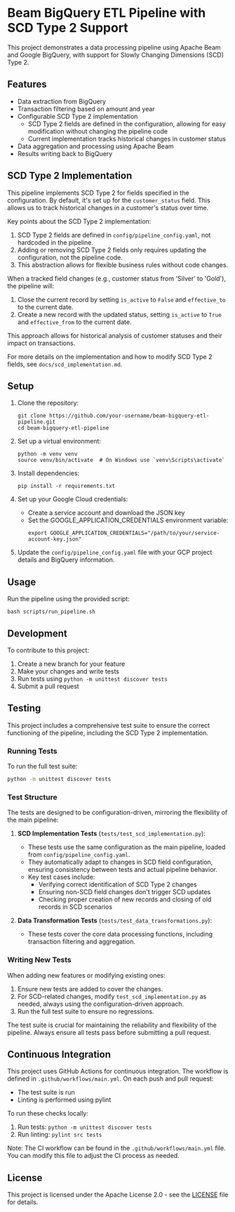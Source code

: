 # Beam BigQuery ETL Pipeline with SCD Type 2 Support

This project demonstrates a data processing pipeline using Apache Beam and Google BigQuery, with support for Slowly Changing Dimensions (SCD) Type 2.

## Features

- Data extraction from BigQuery
- Transaction filtering based on amount and year
- Configurable SCD Type 2 implementation
  - SCD Type 2 fields are defined in the configuration, allowing for easy modification without changing the pipeline code
  - Current implementation tracks historical changes in customer status
- Data aggregation and processing using Apache Beam
- Results writing back to BigQuery

## SCD Type 2 Implementation

This pipeline implements SCD Type 2 for fields specified in the configuration. By default, it's set up for the `customer_status` field. This allows us to track historical changes in a customer's status over time.

Key points about the SCD Type 2 implementation:

1. SCD Type 2 fields are defined in `config/pipeline_config.yaml`, not hardcoded in the pipeline.
2. Adding or removing SCD Type 2 fields only requires updating the configuration, not the pipeline code.
3. This abstraction allows for flexible business rules without code changes.

When a tracked field changes (e.g., customer status from 'Silver' to 'Gold'), the pipeline will:

1. Close the current record by setting `is_active` to `False` and `effective_to` to the current date.
2. Create a new record with the updated status, setting `is_active` to `True` and `effective_from` to the current date.

This approach allows for historical analysis of customer statuses and their impact on transactions.

For more details on the implementation and how to modify SCD Type 2 fields, see `docs/scd_implementation.md`.

## Setup

1. Clone the repository:
   ```
   git clone https://github.com/your-username/beam-bigquery-etl-pipeline.git
   cd beam-bigquery-etl-pipeline
   ```

2. Set up a virtual environment:
   ```
   python -m venv venv
   source venv/bin/activate  # On Windows use `venv\Scripts\activate`
   ```

3. Install dependencies:
   ```
   pip install -r requirements.txt
   ```

4. Set up your Google Cloud credentials:
   - Create a service account and download the JSON key
   - Set the GOOGLE_APPLICATION_CREDENTIALS environment variable:
     ```
     export GOOGLE_APPLICATION_CREDENTIALS="/path/to/your/service-account-key.json"
     ```

5. Update the `config/pipeline_config.yaml` file with your GCP project details and BigQuery information.

## Usage

Run the pipeline using the provided script:

```
bash scripts/run_pipeline.sh
```

## Development

To contribute to this project:

1. Create a new branch for your feature
2. Make your changes and write tests
3. Run tests using `python -m unittest discover tests`
4. Submit a pull request

## Testing

This project includes a comprehensive test suite to ensure the correct functioning of the pipeline, including the SCD Type 2 implementation.

### Running Tests

To run the full test suite:

```bash
python -m unittest discover tests
```

### Test Structure

The tests are designed to be configuration-driven, mirroring the flexibility of the main pipeline:

1. **SCD Implementation Tests** (`tests/test_scd_implementation.py`):
   - These tests use the same configuration as the main pipeline, loaded from `config/pipeline_config.yaml`.
   - They automatically adapt to changes in SCD field configuration, ensuring consistency between tests and actual pipeline behavior.
   - Key test cases include:
     - Verifying correct identification of SCD Type 2 changes
     - Ensuring non-SCD field changes don't trigger SCD updates
     - Checking proper creation of new records and closing of old records in SCD scenarios

2. **Data Transformation Tests** (`tests/test_data_transformations.py`):
   - These tests cover the core data processing functions, including transaction filtering and aggregation.

### Writing New Tests

When adding new features or modifying existing ones:

1. Ensure new tests are added to cover the changes.
2. For SCD-related changes, modify `test_scd_implementation.py` as needed, always using the configuration-driven approach.
3. Run the full test suite to ensure no regressions.

The test suite is crucial for maintaining the reliability and flexibility of the pipeline. Always ensure all tests pass before submitting a pull request.

## Continuous Integration

This project uses GitHub Actions for continuous integration. The workflow is defined in `.github/workflows/main.yml`. On each push and pull request:

- The test suite is run
- Linting is performed using pylint

To run these checks locally:

1. Run tests: `python -m unittest discover tests`
2. Run linting: `pylint src tests`

Note: The CI workflow can be found in the `.github/workflows/main.yml` file. You can modify this file to adjust the CI process as needed.

## License

This project is licensed under the Apache License 2.0 - see the [LICENSE](LICENSE.txt) file for details.